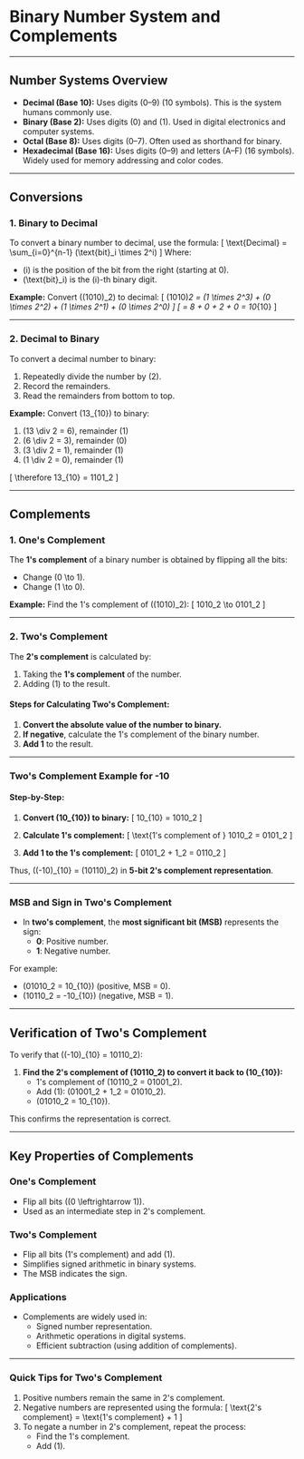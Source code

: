 # **Binary Number System and Complements**

---

## **Number Systems Overview**

- **Decimal (Base 10):** Uses digits \(0–9\) (10 symbols). This is the system humans commonly use.
- **Binary (Base 2):** Uses digits \(0\) and \(1\). Used in digital electronics and computer systems.
- **Octal (Base 8):** Uses digits \(0–7\). Often used as shorthand for binary.
- **Hexadecimal (Base 16):** Uses digits \(0–9\) and letters \(A–F\) (16 symbols). Widely used for memory addressing and color codes.

---

## **Conversions**

### **1. Binary to Decimal**
To convert a binary number to decimal, use the formula:
\[
\text{Decimal} = \sum_{i=0}^{n-1} (\text{bit}_i \times 2^i)
\]
Where:
- \(i\) is the position of the bit from the right (starting at 0).
- \(\text{bit}_i\) is the \(i\)-th binary digit.

**Example:**
Convert \((1010)_2\) to decimal:
\[
(1010)_2 = (1 \times 2^3) + (0 \times 2^2) + (1 \times 2^1) + (0 \times 2^0)
\]
\[
= 8 + 0 + 2 + 0 = 10_{10}
\]

---

### **2. Decimal to Binary**
To convert a decimal number to binary:
1. Repeatedly divide the number by \(2\).
2. Record the remainders.
3. Read the remainders from bottom to top.

**Example:**
Convert \(13_{10}\) to binary:
1. \(13 \div 2 = 6\), remainder \(1\)
2. \(6 \div 2 = 3\), remainder \(0\)
3. \(3 \div 2 = 1\), remainder \(1\)
4. \(1 \div 2 = 0\), remainder \(1\)

\[
\therefore 13_{10} = 1101_2
\]

---

## **Complements**

### **1. One's Complement**
The **1's complement** of a binary number is obtained by flipping all the bits:
- Change \(0 \to 1\).
- Change \(1 \to 0\).

**Example:**
Find the 1's complement of \((1010)_2\):
\[
1010_2 \to 0101_2
\]

---

### **2. Two's Complement**
The **2's complement** is calculated by:
1. Taking the **1's complement** of the number.
2. Adding \(1\) to the result.

#### **Steps for Calculating Two's Complement**:
1. **Convert the absolute value of the number to binary.**
2. **If negative**, calculate the 1's complement of the binary number.
3. **Add 1** to the result.

---

### **Two's Complement Example for -10**

#### Step-by-Step:
1. **Convert \(10_{10}\) to binary:**
   \[
   10_{10} = 1010_2
   \]

2. **Calculate 1's complement:**
   \[
   \text{1's complement of } 1010_2 = 0101_2
   \]

3. **Add 1 to the 1's complement:**
   \[
   0101_2 + 1_2 = 0110_2
   \]

Thus, \((-10)_{10} = (10110)_2\) in **5-bit 2's complement representation**.

---

### **MSB and Sign in Two's Complement**
- In **two's complement**, the **most significant bit (MSB)** represents the sign:
  - **0**: Positive number.
  - **1**: Negative number.
  
For example:
- \(01010_2 = 10_{10}\) (positive, MSB = 0).
- \(10110_2 = -10_{10}\) (negative, MSB = 1).

---

## **Verification of Two's Complement**

To verify that \((-10)_{10} = 10110_2\):
1. **Find the 2's complement of \(10110_2\) to convert it back to \(10_{10}\):**
   - 1's complement of \(10110_2 = 01001_2\).
   - Add \(1\): \(01001_2 + 1_2 = 01010_2\).
   - \(01010_2 = 10_{10}\).

This confirms the representation is correct.

---

## **Key Properties of Complements**

### **One's Complement**
- Flip all bits (\(0 \leftrightarrow 1\)).
- Used as an intermediate step in 2's complement.

### **Two's Complement**
- Flip all bits (1's complement) and add \(1\).
- Simplifies signed arithmetic in binary systems.
- The MSB indicates the sign.

### **Applications**
- Complements are widely used in:
  - Signed number representation.
  - Arithmetic operations in digital systems.
  - Efficient subtraction (using addition of complements).

---

### **Quick Tips for Two's Complement**
1. Positive numbers remain the same in 2's complement.
2. Negative numbers are represented using the formula:
   \[
   \text{2's complement} = \text{1's complement} + 1
   \]
3. To negate a number in 2's complement, repeat the process:
   - Find the 1's complement.
   - Add \(1\).